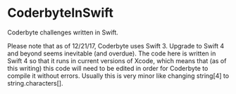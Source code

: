 # CoderbyteInSwift
Coderbyte challenges written in Swift.

Please note that as of 12/21/17, Coderbyte uses Swift 3.  Upgrade to Swift 4 and beyond seems inevitable (and overdue).  The code here is written in Swift 4 so that it runs in current versions of Xcode, which means that (as of this writing) this code will need to be edited in order for Coderbyte to compile it without errors.  Usually this is very minor like changing string[4] to string.characters[].       
